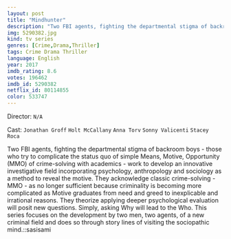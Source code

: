 ```yaml
---
layout: post
title: "Mindhunter"
description: "Two FBI agents, fighting the departmental stigma of backroom boys - those who try to complicate the status quo of simple Means, Motive, Opportunity (MMO) of crime-solving with academics - work to develop an innovative investigative field incorporating psychology, anthropology and sociology as a method to reveal the motive. They acknowledge classic crime-solving - MMO - as no longer sufficient because.."
img: 5290382.jpg
kind: tv series
genres: [Crime,Drama,Thriller]
tags: Crime Drama Thriller 
language: English
year: 2017
imdb_rating: 8.6
votes: 196462
imdb_id: 5290382
netflix_id: 80114855
color: 533747
---
```

Director: `N/A`  

Cast: `Jonathan Groff` `Holt McCallany` `Anna Torv` `Sonny Valicenti` `Stacey Roca` 

Two FBI agents, fighting the departmental stigma of backroom boys - those who try to complicate the status quo of simple Means, Motive, Opportunity (MMO) of crime-solving with academics - work to develop an innovative investigative field incorporating psychology, anthropology and sociology as a method to reveal the motive. They acknowledge classic crime-solving - MMO - as no longer sufficient because criminality is becoming more complicated as Motive graduates from need and greed to inexplicable and irrational reasons. They theorize applying deeper psychological evaluation will posit new questions. Simply, asking Why will lead to the Who. This series focuses on the development by two men, two agents, of a new criminal field and does so through story lines of visiting the sociopathic mind.::sasisami